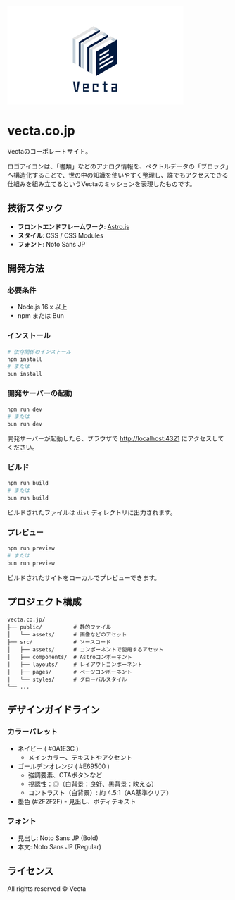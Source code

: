 ![hero.png](public/assets/logo.png)

# vecta.co.jp

Vectaのコーポレートサイト。

ロゴアイコンは、「書類」などのアナログ情報を、ベクトルデータの「ブロック」へ構造化することで、世の中の知識を使いやすく整理し、誰でもアクセスできる仕組みを組み立てるというVectaのミッションを表現したものです。

## 技術スタック

- **フロントエンドフレームワーク**: [Astro.js](https://astro.build/)
- **スタイル**: CSS / CSS Modules
- **フォント**: Noto Sans JP

## 開発方法

### 必要条件

- Node.js 16.x 以上
- npm または Bun

### インストール

```bash
# 依存関係のインストール
npm install
# または
bun install
```

### 開発サーバーの起動

```bash
npm run dev
# または
bun run dev
```

開発サーバーが起動したら、ブラウザで [http://localhost:4321](http://localhost:4321) にアクセスしてください。

### ビルド

```bash
npm run build
# または
bun run build
```

ビルドされたファイルは `dist` ディレクトリに出力されます。

### プレビュー

```bash
npm run preview
# または
bun run preview
```

ビルドされたサイトをローカルでプレビューできます。

## プロジェクト構成

```
vecta.co.jp/
├── public/          # 静的ファイル
│   └── assets/      # 画像などのアセット
├── src/             # ソースコード
│   ├── assets/      # コンポーネントで使用するアセット
│   ├── components/  # Astroコンポーネント
│   ├── layouts/     # レイアウトコンポーネント
│   ├── pages/       # ページコンポーネント
│   └── styles/      # グローバルスタイル
└── ...
```

## デザインガイドライン

### カラーパレット

- ネイビー ( #0A1E3C )
  - メインカラー、テキストやアクセント
- ゴールデンオレンジ ( #E69500 )
  - 強調要素、CTAボタンなど
  - 視認性：◎（白背景：良好、黒背景：映える）
  - コントラスト（白背景）: 約 4.5:1（AA基準クリア）
- 墨色 (#2F2F2F) - 見出し、ボディテキスト

### フォント

- 見出し: Noto Sans JP (Bold)
- 本文: Noto Sans JP (Regular)

## ライセンス

All rights reserved © Vecta
